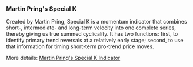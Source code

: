 ### Martin Pring's Special K

Created by Martin Pring, Special K is a momentum indicator that combines short-, intermediate- and long-term velocity into one complete series, thereby giving us true summed cyclicality. It has two functions: first, to identify primary trend reversals at a relatively early stage; second, to use that information for timing short-term pro-trend price moves.

More details: [Martin Pring's Special K Indicator](https://ctrader.com/algos/indicators/show/2885)

